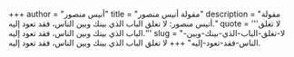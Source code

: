 +++
author = "أنيس منصور"
title = "مقولة أنيس منصور"
description = "مقولة أنيس منصور: لا تغلق الباب الذي بينك وبين الناس، فقد تعود إليه."
quote = '''لا تغلق الباب الذي بينك وبين الناس، فقد تعود إليه.'''
slug = "لا-تغلق-الباب-الذي-بينك-وبين-الناس-فقد-تعود-إليه"
+++
لا تغلق الباب الذي بينك وبين الناس، فقد تعود إليه.
